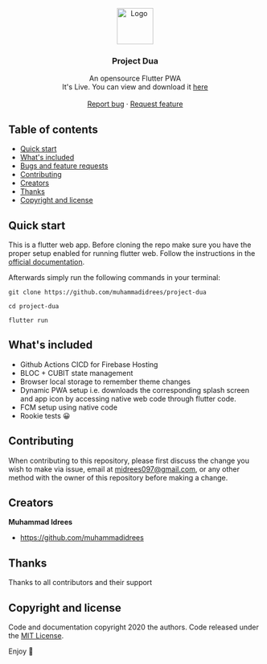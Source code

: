 <p align="center">
  <a href="https://duas-pwa.web.app/">
    <img src="https://github.com/muhammadidrees/project-dua/blob/master/web/images/dark_icons/icon-512x512.png" alt="Logo" width=72 height=72>
  </a>

  <h3 align="center">Project Dua</h3>

  <p align="center">
    An opensource Flutter PWA
    <br>
    It's Live. You can view and download it <a href="https://duas-pwa.web.app/">here</a> 
    <br>
    <br>
    <a href="https://github.com/muhammadidrees/project-dua/issues/new">Report bug</a>
    ·
    <a href="https://github.com/muhammadidrees/project-dua/issues/new">Request feature</a>
  </p>
</p>

## Table of contents

- [Quick start](#quick-start)
- [What's included](#whats-included)
- [Bugs and feature requests](#bugs-and-feature-requests)
- [Contributing](#contributing)
- [Creators](#creators)
- [Thanks](#thanks)
- [Copyright and license](#copyright-and-license)

## Quick start

This is a flutter web app. Before cloning the repo make sure you have the proper setup enabled for running flutter web. Follow the instructions in the [official documentation](https://flutter.dev/docs/get-started/web). 

Afterwards simply run the following commands in your terminal:
```shell
git clone https://github.com/muhammadidrees/project-dua

cd project-dua

flutter run
```


## What's included

* Github Actions CICD for Firebase Hosting
* BLOC + CUBIT state management
* Browser local storage to remember theme changes
* Dynamic PWA setup i.e. downloads the corresponding splash screen and app icon by accessing native web code through flutter code.
* FCM setup using native code
* Rookie tests :grinning:

## Contributing

When contributing to this repository, please first discuss the change you wish to make via issue, email at midrees097@gmail.com, or any other method with the owner of this repository before making a change.

## Creators

**Muhammad Idrees**

- <https://github.com/muhammadidrees>

## Thanks

Thanks to all contributors and their support

## Copyright and license

Code and documentation copyright 2020 the authors. Code released under the [MIT License](https://github.com/muhammadidrees/project-dua/blob/master/LICENSE).

Enjoy :metal:
